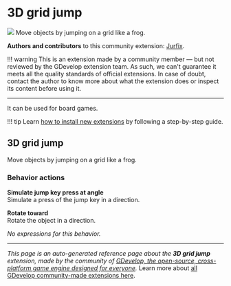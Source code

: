 # 3D grid jump

<img src="https://asset-resources.gdevelop.io/public-resources/Icons/ddec4ab4b06e61ce74c078d206fe51e13de336850eb99761d036c818d10818be_arrow-up-bold-box-outline.svg" class="extension-icon"></img>
Move objects by jumping on a grid like a frog.

**Authors and contributors** to this community extension: [Jurfix](https://gd.games/Jurfix).

!!! warning
    This is an extension made by a community member — but not reviewed
    by the GDevelop extension team. As such, we can't guarantee it
    meets all the quality standards of official extensions. In case of
    doubt, contact the author to know more about what the extension
    does or inspect its content before using it.

---

It can be used for board games.

!!! tip
    Learn [how to install new extensions](/gdevelop5/extensions/search) by following a step-by-step guide.



## 3D grid jump 

Move objects by jumping on a grid like a frog. 

### Behavior actions

**Simulate jump key press at angle**  
Simulate a press of the jump key in a direction.

**Rotate toward**  
Rotate the object in a direction.

_No expressions for this behavior._



---

*This page is an auto-generated reference page about the **3D grid jump** extension, made by the community of [GDevelop, the open-source, cross-platform game engine designed for everyone](https://gdevelop.io/).* Learn more about [all GDevelop community-made extensions here](/gdevelop5/extensions).